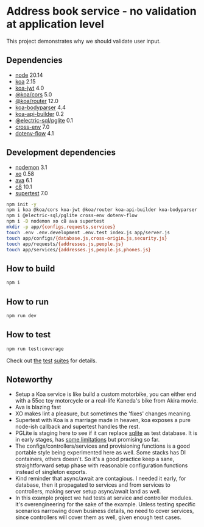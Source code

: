 # Address book service - no validation at application level

This project demonstrates why we should validate user input.

## Dependencies

- [node][node] 20.14
- [koa][koa] 2.15
- [koa-jwt][koa-jwt] 4.0
- [@koa/cors][koa-cors] 5.0
- [@koa/router][koa-router] 12.0
- [koa-bodyparser][koa-bodyparser] 4.4
- [koa-api-builder][koa-api-builder] 0.2
- [@electric-sql/pglite][pglite] 0.1
- [cross-env][cross-env] 7.0
- [dotenv-flow][dotenv-flow] 4.1

## Development dependencies

- [nodemon][nodemon] 3.1
- [xo][xo] 0.58
- [ava][ava] 6.1
- [c8][c8] 10.1
- [supertest][supertest] 7.0

```bash
npm init -y 
npm i koa @koa/cors koa-jwt @koa/router koa-api-builder koa-bodyparser
npm i @electric-sql/pglite cross-env dotenv-flow
npm i -D nodemon xo c8 ava supertest
mkdir -p app/{configs,requests,services}
touch .env .env.development .env.test index.js app/server.js 
touch app/configs/{database.js,cross-origin.js,security.js}
touch app/requests/{addresses.js,people.js}
touch app/services/{addresses.js,people.js,phones.js}
```

## How to build

```bash
npm i
```

## How to run

```bash
npm run dev
```

## How to test

```bash
npm run test:coverage
```

Check out [the][spec-app] [test][spec-service] [suites][spec-controller] for
details.

## Noteworthy

- Setup a Koa service is like build a custom motorbike, you can either end with
  a 55cc toy motorcycle or a real-life Kaneda's bike from Akira movie.
- Ava is blazing fast
- XO makes lint a pleasure, but sometimes the 'fixes' changes meaning.
- Supertest with Koa is a marriage made in heaven, koa exposes a pure node-ish
  callback and supertest handles the rest.
- PGLite is staging here to see if it can replace [sqlite][sqlite] as test
  database. It is in early stages, has [some limitations][limitations] but
  promising so far.
- The configs/controllers/services and provisioning functions is a good portable
  style being experimented here as well. Some stacks has DI containers, others
  doesn't. So it's a good practice keep a sane, straightforward setup phase with
  reasonable configuration functions instead of singleton exports.
- Kind reminder that async/await are contagious. I needed it early, for
  database, then it propagated to services and from services to controllers,
  making server setup async/await land as well.
- In this example project we had tests at service and controller modules. it's
  overengineering for the sake of the example. Unless testing specific scenarios
  narrowing down business details, no need to cover services, since controllers
  will cover them as well, given enough test cases.

[node]: https://nodejs.org
[koa]: https://koajs.com
[koa-jwt]: https://www.npmjs.com/package/koa-jwt
[koa-cors]: https://www.npmjs.com/package/@koa/cors
[koa-router]: https://www.npmjs.com/package/koa-router
[koa-bodyparser]: https://www.npmjs.com/package/koa-bodyparser
[koa-api-builder]: https://www.npmjs.com/package/koa-api-builder
[pglite]: https://www.npmjs.com/package/@electric-sql/pglite
[cross-env]: https://www.npmjs.com/package/cross-env
[dotenv-flow]: https://www.npmjs.com/package/dotenv-flow
[nodemon]: <https://www.npmjs.com/package/nodemon>
[xo]: <https://www.npmjs.com/package/xo>
[ava]: <https://www.npmjs.com/package/ava>
[c8]: <https://www.npmjs.com/package/c8>
[supertest]: <https://www.npmjs.com/package/supertest>
[sqlite]: https://sqlite.org
[limitations]: https://github.com/electric-sql/pglite?tab=readme-ov-file#limitations
[spec-app]: ./app/app.spec.js
[spec-service]: ./app/services/services.spec.js
[spec-controller]: ./app/controllers/controllers.spec.js
